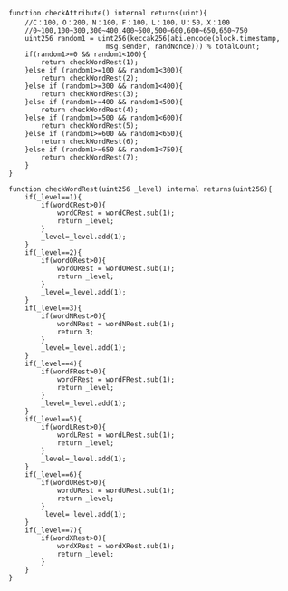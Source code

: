 
    function checkAttribute() internal returns(uint){
        //C：100，O：200，N：100，F：100，L：100，U：50，X：100
        //0~100,100~300,300~400,400~500,500~600,600~650,650~750
        uint256 random1 = uint256(keccak256(abi.encode(block.timestamp, 
                            msg.sender, randNonce))) % totalCount;
        if(random1>=0 && random1<100){
            return checkWordRest(1);
        }else if (random1>=100 && random1<300){
            return checkWordRest(2);
        }else if (random1>=300 && random1<400){
            return checkWordRest(3);
        }else if (random1>=400 && random1<500){
            return checkWordRest(4);
        }else if (random1>=500 && random1<600){
            return checkWordRest(5);
        }else if (random1>=600 && random1<650){
            return checkWordRest(6);
        }else if (random1>=650 && random1<750){
            return checkWordRest(7);
        }
    }

    function checkWordRest(uint256 _level) internal returns(uint256){
        if(_level==1){
            if(wordCRest>0){
                wordCRest = wordCRest.sub(1);
                return _level; 
            }
            _level=_level.add(1);
        }
        if(_level==2){
            if(wordORest>0){
                wordORest = wordORest.sub(1);
                return _level; 
            }
            _level=_level.add(1);
        }
        if(_level==3){
            if(wordNRest>0){
                wordNRest = wordNRest.sub(1);
                return 3; 
            }
            _level=_level.add(1);
        }
        if(_level==4){
            if(wordFRest>0){
                wordFRest = wordFRest.sub(1);
                return _level; 
            }
            _level=_level.add(1);
        }
        if(_level==5){
            if(wordLRest>0){
                wordLRest = wordLRest.sub(1);
                return _level; 
            }
            _level=_level.add(1);
        }
        if(_level==6){
            if(wordURest>0){
                wordURest = wordURest.sub(1);
                return _level; 
            }
            _level=_level.add(1);
        }
        if(_level==7){
            if(wordXRest>0){
                wordXRest = wordXRest.sub(1);
                return _level; 
            }
        }
    }